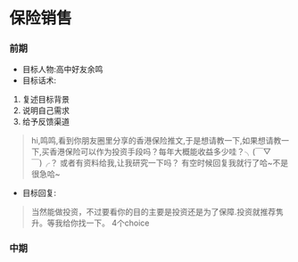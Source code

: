 # 保险销售

### 前期

- 目标人物:高中好友余鸣
- 目标话术:
1. 复述目标背景
2. 说明自己需求
3. 给予反馈渠道

> hi,鸣鸣,看到你朋友圈里分享的香港保险推文,于是想请教一下,如果想请教一下,买香港保险可以作为投资手段吗？每年大概能收益多少哇？╮(￣▽￣)╭？
> 或者有资料给我,让我研究一下吗？
> 有空时候回复我就行了哈~不是很急哈~

- 目标回复:

> 当然能做投资，不过要看你的目的主要是投资还是为了保障.投资就推荐隽升。等我给你找一下。
> 4个choice

### 中期